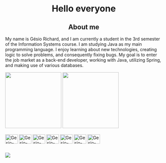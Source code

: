 <h1 align="center"> Hello everyone</h1>

<h2 align="center"> About me </h2>

<p> My name is Gésio Richard, and I am currently a student in the 3rd semester of the Information Systems course. I am studying Java as my main programming language. I enjoy learning about new technologies, creating logic to solve problems, and consequently fixing bugs. My goal is to enter the job market as a back-end developer, working with Java, utilizing Spring, and making use of various databases.  </p>

<div>
  <img height="180em" src="https://github-readme-stats.vercel.app/api?username=GesioRichard&show_icons=true&theme=radical&include_all_commits=true&count_private=true" />
  <img height="180em" src="https://github-readme-stats.vercel.app/api/top-langs/?username=GesioRichard&layout=compact&theme=radical" />
</div>

<div style="display: inline_block"><br>
  <img align="center" alt="Gesio-HTML" height="30" width="40" src="https://cdn.jsdelivr.net/gh/devicons/devicon/icons/html5/html5-original.svg" />
  <img align="center" alt="Gesio-CSS" height="30" width="40" src="https://cdn.jsdelivr.net/gh/devicons/devicon/icons/css3/css3-original.svg" />
  <img align="center" alt="Gesio-JS" height="30" width="40" src="https://cdn.jsdelivr.net/gh/devicons/devicon/icons/javascript/javascript-original.svg" />
  <img align="center" alt="Gesio-GIT" height="30" width="40" src="https://cdn.jsdelivr.net/gh/devicons/devicon/icons/git/git-original.svg" />
  <img align="center" alt="Gesio-JAVA" height="30" width="40" src="https://cdn.jsdelivr.net/gh/devicons/devicon/icons/java/java-original.svg" />
  <img align="center" alt="Gesio-MySql" height="30" width="40" src="https://cdn.jsdelivr.net/gh/devicons/devicon/icons/mysql/mysql-original-wordmark.svg" />
  <img align="center" alt="Gesio-Postgresql" height="30" width="40" src="https://cdn.jsdelivr.net/gh/devicons/devicon/icons/postgresql/postgresql-original-wordmark.svg" />
</div>

##

<div>
  <a href="https://www.linkedin.com/in/gesiorichard/"> <img src="https://img.shields.io/badge/LinkedIn-0077B5?style=for-the-badge&logo=linkedin&logoColor=white" /> </a>
</div>
